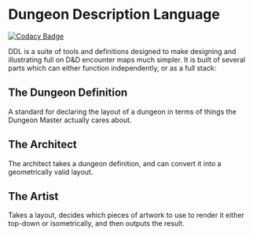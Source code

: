 # Dungeon Description Language

[![Codacy Badge](https://api.codacy.com/project/badge/Grade/6e911672868c426abbda73af06e63266)](https://www.codacy.com?utm_source=github.com&amp;utm_medium=referral&amp;utm_content=mmjackson90/ddl&amp;utm_campaign=Badge_Grade)

DDL is a suite of tools and definitions designed to make designing and illustrating full on D&D encounter maps much simpler. It is built of several parts which can either function independently, or as a full stack:

## The Dungeon Definition

A standard for declaring the layout of a dungeon in terms of things the Dungeon Master actually cares about.

## The Architect

The architect takes a dungeon definition, and can convert it into a geometrically valid layout.

## The Artist

Takes a layout, decides which pieces of artwork to use to render it either top-down or isometrically, and then outputs the result.
